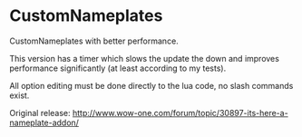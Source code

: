 # CustomNameplates

CustomNameplates with better performance.

This version has a timer which slows the update the down and improves performance significantly (at least according to my tests).

All option editing must be done directly to the lua code, no slash commands exist.

Original release: http://www.wow-one.com/forum/topic/30897-its-here-a-nameplate-addon/
